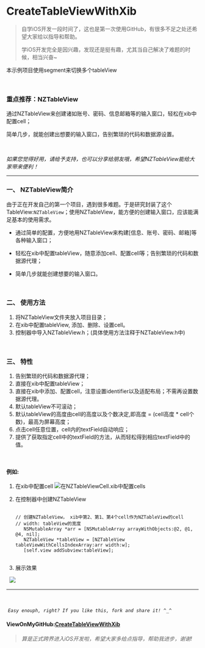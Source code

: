 # CreateTableViewWithXib

> 自学iOS开发一段时间了，这也是第一次使用GitHub，有很多不足之处还希望大家给以指导和帮助。
>
> 学iOS开发完全是因兴趣，发现还是挺有趣，尤其当自己解决了难题的时候，相当兴奋~    

本示例项目使用segment来切换多个tableView  

<br>

### 重点推荐：NZTableView

通过NZTableView来创建诸如账号、密码、信息邮箱等的输入窗口，轻松在xib中配置cell；

简单几步，就能创建出想要的输入窗口，告别繁琐的代码和数据源设置。

<br>

*如果您觉得好用，请给予支持，也可以分享给朋友哦，希望NZTableView能给大家带来便利！*

----

### 一、 NZTableView简介

由于正在开发自己的第一个项目，遇到很多难题。于是研究封装了这个TableView:`NZTableView`；使用NZTableView，能方便的创建输入窗口，应该能满足基本的使用需求。

* 通过简单的配置，方便地用NZTableView来构建[信息、账号、密码、邮箱]等各种输入窗口；

* 轻松在xib中配置tableView，随意添加cell、配置cell等；告别繁琐的代码和数据源代理；

* 简单几步就能创建想要的输入窗口。

<br>

### 二、 使用方法

1. 将NZTableView文件夹放入项目目录；
2. 在xib中配置tableView, 添加、删除、设置cell。
3. 控制器中导入NZTableView.h；(具体使用方法注释于NZTableView.h中)

<br>

### 三、 特性

1. 告别繁琐的代码和数据源代理；
2. 直接在xib中配置tableView；
3. 直接在xib中添加、配置cell，注意设置identifier以及适配布局；不需再设置数据源代理。
4. 默认tableView不可滚动；
5. 默认tableView的高度由cell的高度以及个数决定,即高度 = (cell高度 * cell个数)，最高为屏幕高度；
6. 点击cell任意位置，cell内的textField自动响应；
7. 提供了获取指定cell中的textField的方法，从而轻松得到相应textField中的值。

<br>

#### 例如:

1. 在xib中配置cell
    ![在NZTableViewCell.xib中配置cells](http://wx2.sinaimg.cn/large/7c1e9369gy1fbxj437506j20zk0klqbo.jpg)

2. 在控制器中创建NZTableView

    ```
    
    // 创建NZTableView， xib中第2、第1、第4个cell作为NZTableView的cell
    // width: tableView的宽度
       NSMutableArray *arr = [NSMutableArray arrayWithObjects:@2, @1, @4, nil];
       NZTableView *tableView = [NZTableView tableViewWithCellsIndexArray:arr width:w];
       [self.view addSubview:tableView];
       
    ```
    
3. 展示效果

   ![](http://wx1.sinaimg.cn/large/7c1e9369gy1fbxlavkd8gg20970gu0zl.gif)

-----

<br>

  *`Easy enouph, right? If you like this, fork and share it! ^_^`*

#### ViewOnMyGitHub:[CreateTableViewWithXib](https://github.com/NeanZhou/CreateTableViewWithXib)

> *算是正式跨界进入iOS开发啦，希望大家多给点指导，帮助我进步，谢谢!*
